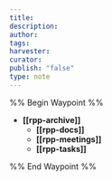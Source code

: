 ```yaml
---
title: 
description: 
author: 
tags: 
harvester: 
curator: 
publish: "false"
type: note
---
```

%% Begin Waypoint %%
- **[[rpp-archive]]**
  - **[[rpp-docs]]**
  - **[[rpp-meetings]]**
  - **[[rpp-tasks]]**

%% End Waypoint %%